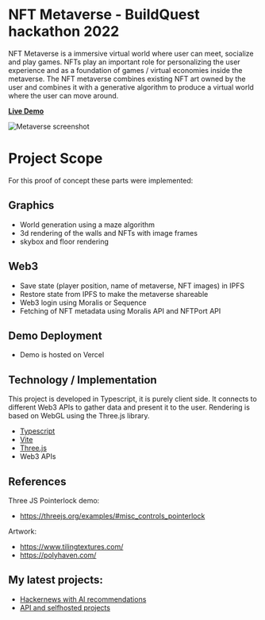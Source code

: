 
NFT Metaverse - BuildQuest hackathon 2022
===

NFT Metaverse is a immersive virtual world where user can meet, socialize and play games. 
NFTs play an important role for personalizing the user experience and as a foundation of games / virtual economies inside the metaverse.
The NFT metaverse combines existing NFT art owned by the user and combines it with a generative algorithm to produce a virtual world where the user can move around.

**[Live Demo](https://nft-metaverse-coral.vercel.app/)**

![Metaverse screenshot](screen2.png)

Project Scope
===

For this proof of concept these parts were implemented:

Graphics
---
- World generation using a maze algorithm
- 3d rendering of the walls and NFTs with image frames
- skybox and floor rendering

Web3
---
- Save state (player position, name of metaverse, NFT images) in IPFS
- Restore state from IPFS to make the metaverse shareable
- Web3 login using Moralis or Sequence
- Fetching of NFT metadata using Moralis API and NFTPort API

Demo Deployment
---
- Demo is hosted on Vercel

Technology / Implementation
---
This project is developed in Typescript, it is purely client side. It connects to different Web3 APIs to gather data and present it to the user.
Rendering is based on WebGL using the Three.js library.

- [Typescript](https://www.typescriptlang.org/)
- [Vite](https://vitejs.dev/)
- [Three.js](https://threejs.org/)
- Web3 APIs 


References
---
Three JS Pointerlock demo:
- https://threejs.org/examples/#misc_controls_pointerlock

Artwork:
- https://www.tilingtextures.com/
- https://polyhaven.com/


My latest projects:
---

- [Hackernews with AI recommendations](https://news.facts.dev)
- [API and selfhosted projects](https://www.facts.dev)
